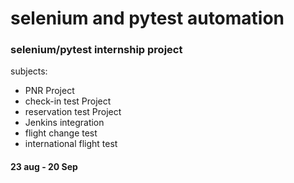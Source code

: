 # selenium and pytest automation
### selenium/pytest internship project
subjects:
* PNR Project
* check-in test Project
* reservation test Project
* Jenkins integration
* flight change test
* international flight test
#### 23 aug - 20 Sep
